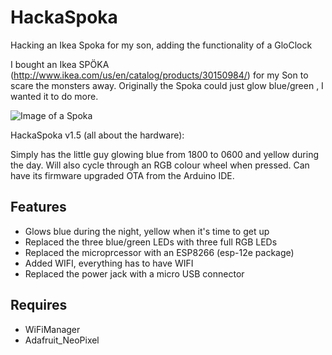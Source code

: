 # HackaSpoka

Hacking an Ikea Spoka for my son, adding the functionality of a GloClock

I bought an Ikea SPÖKA (http://www.ikea.com/us/en/catalog/products/30150984/) for my Son to scare the monsters away. Originally the Spoka could just glow blue/green , I wanted it to do more.

![Image of a Spoka](https://i.ytimg.com/vi/NFXOOik6Z2I/maxresdefault.jpg)

HackaSpoka v1.5 (all about the hardware):

Simply has the little guy glowing blue from 1800 to 0600 and yellow during the day.  Will also cycle through an RGB colour wheel when pressed. Can have its firmware upgraded OTA from the Arduino IDE.

## Features

* Glows blue during the night, yellow when it's time to get up
* Replaced the three blue/green LEDs with three full RGB LEDs
* Replaced the microprcessor with an ESP8266 (esp-12e package)
* Added WIFI, everything has to have WIFI
* Replaced the power jack with a micro USB connector

## Requires

* WiFiManager
* Adafruit_NeoPixel

